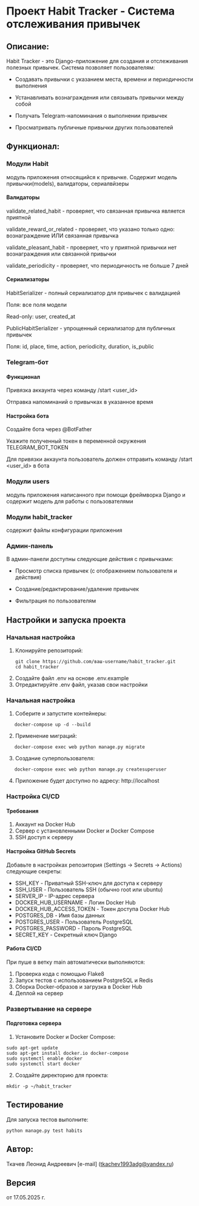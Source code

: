 # Проект Habit Tracker - Система отслеживания привычек

## Описание:

 Habit Tracker - это Django-приложение для создания и отслеживания полезных привычек. Система позволяет пользователям:

- Создавать привычки с указанием места, времени и периодичности выполнения

- Устанавливать вознаграждения или связывать привычки между собой

- Получать Telegram-напоминания о выполнении привычек

- Просматривать публичные привычки других пользователей

## Функционал:

### Модули Habit

модуль приложения относящийся к привычке. Содержит модель привычки(models), валидаторы, сериалвйзеры

#### Валидаторы
validate_related_habit - проверяет, что связанная привычка является приятной

validate_reward_or_related - проверяет, что указано только одно: вознаграждение ИЛИ связанная привычка

validate_pleasant_habit - проверяет, что у приятной привычки нет вознаграждения или связанной привычки

validate_periodicity - проверяет, что периодичность не больше 7 дней

#### Сериализаторы

HabitSerializer - полный сериализатор для привычек с валидацией

Поля: все поля модели

Read-only: user, created_at

PublicHabitSerializer - упрощенный сериализатор для публичных привычек

Поля: id, place, time, action, periodicity, duration, is_public

### Telegram-бот

#### Функционал

Привязка аккаунта через команду /start <user_id>

Отправка напоминаний о привычках в указанное время

#### Настройка бота

Создайте бота через @BotFather

Укажите полученный токен в переменной окружения TELEGRAM_BOT_TOKEN

Для привязки аккаунта пользователь должен отправить команду /start <user_id> в бота

### Модули users

модуль приложения написанного при помощи фреймворка Django и содержит модель для работы с пользователями

### Модули  habit_tracker

содержит файлы конфигурации приложения


### Админ-панель

В админ-панели доступны следующие действия с привычками:

- Просмотр списка привычек (с отображением пользователя и действия)

- Создание/редактирование/удаление привычек

- Фильтрация по пользователям


## Настройки и запуска проекта

### Начальная настройка
1. Клонируйте репозиторий:
   ```chatinput
   git clone https://github.com/ваш-username/habit_tracker.git
   cd habit_tracker
   ```
2. Создайте файл .env на основе .env.example
3. Отредактируйте .env файл, указав свои настройки

### Начальная настройка
1. Соберите и запустите контейнеры:
```chatinput
   docker-compose up -d --build
   ```
2. Применение миграций:
```chatinput
   docker-compose exec web python manage.py migrate
   ```
3. Создание суперпользователя:
```chatinput
   docker-compose exec web python manage.py createsuperuser
   ```
4. Приложение будет доступно по адресу: http://localhost

### Настройка CI/CD
#### Требования
1. Аккаунт на Docker Hub
2. Сервер с установленными Docker и Docker Compose
3. SSH доступ к серверу
#### Настройка GitHub Secrets
Добавьте в настройках репозитория (Settings → Secrets → Actions) следующие секреты:
- SSH_KEY - Приватный SSH-ключ для доступа к серверу
- SSH_USER - Пользователь SSH (обычно root или ubuntu)
- SERVER_IP - IP-адрес сервера
- DOCKER_HUB_USERNAME - Логин Docker Hub
- DOCKER_HUB_ACCESS_TOKEN - Токен доступа Docker Hub
- POSTGRES_DB - Имя базы данных
- POSTGRES_USER - Пользователь PostgreSQL
- POSTGRES_PASSWORD - Пароль PostgreSQL
- SECRET_KEY - Секретный ключ Django
#### Работа CI/CD
При пуше в ветку main автоматически выполняются:
1. Проверка кода с помощью Flake8 
2. Запуск тестов с использованием PostgreSQL и Redis 
3. Сборка Docker-образов и загрузка в Docker Hub 
4. Деплой на сервер
### Развертывание на сервере
#### Подготовка сервера
1. Установите Docker и Docker Compose:
```chatinput
sudo apt-get update
sudo apt-get install docker.io docker-compose
sudo systemctl enable docker
sudo systemctl start docker
   ```
2. Создайте директорию для проекта:
```chatinput
mkdir -p ~/habit_tracker
   ```

## Тестирование

Для запуска тестов выполните:
```chatinput
python manage.py test habits
```
## Автор:
Ткачев Леонид Андреевич [e-mail] (tkachev1993adg@yandex.ru)

## Версия
от 17.05.2025 г.